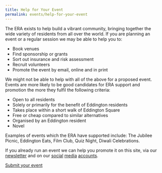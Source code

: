 ```yaml
---
title: Help for Your Event
permalink: events/help-for-your-event
---
```


The ERA exists to help build a vibrant community, bringing together the wide variety of residents
from all over the world. If you are planning an event or a regular session we may be able to help
you to:

* Book venues
* Find sponsorship or grants
* Sort out insurance and risk assessment
* Recruit volunteers
* Promote the event by email, online and in print

<a name="support_criteria"></a>

We might not be able to help with all of the above for a proposed event. Events are more likely to
be good candidates for ERA support and promotion the more they fulfil the following criteria:

* Open to all residents
* Solely or primarily for the benefit of Eddington residents
* Takes place within a short walk of Eddington Square
* Free or cheap compared to similar alternatives
* Organised by an Eddington resident
* Novel

Examples of events which the ERA have supported include: The Jubilee Picnic, Eddington Eats,
Film Club, Quiz Night, Diwali Celebrations.

If you already run an event we can help you promote it on this site,
via our [newsletter](https://us5.campaign-archive.com/home/?u=77028e27d8594eefd09bbb473&id=4e3157944d)
and on our
[social](https://instagram.com/eddington_ra)
[media](https://x.com/EddingtonRA)
[accounts](https://m.facebook.com/EddingtonRA).

<a class="btn btn-primary fs-3" href="/events/submit">Submit your event</a>
